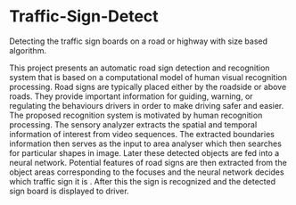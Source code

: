 # Traffic-Sign-Detect
Detecting the traffic sign boards on a road or highway with size based algorithm.

This project presents an automatic road sign detection and recognition system that is based on a computational model of human visual recognition processing. Road signs are typically placed either by the roadside or above roads. They provide important information for guiding, warning, or regulating the behaviours drivers in order to make driving safer and easier. The proposed recognition system is motivated by human recognition processing. The sensory analyzer extracts the spatial and temporal information of interest from video sequences. The extracted boundaries information then serves as the input to area analyser which then searches for particular shapes in image. Later these detected objects are fed into a neural network. Potential features of road signs are then extracted from the object areas corresponding to the focuses and the neural network decides which traffic sign it is . After this the sign is recognized and the detected sign board is displayed to driver.
